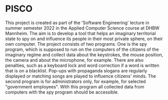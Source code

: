 # PISCO
This project is created as part of the 'Software Engineering' lecture in summer semester 2022 in the Applied Computer Science course at DHBW Mannheim. The aim is to develop a tool that helps an imaginary territorial state to spy on and influence its people in their most private sphere, on their own computer.
The project consists of two programs. One is the spy program, which is supposed to run on the computers of the citizens of the imaginary regime and collect data about the keystrokes, the mouse position, the camera and about the microphone, for example. There are also penalties, such as a keyboard lock and word correction if a word is written that is on a blacklist. Pop-ups with propaganda slogans are regularly displayed or matching songs are played to influence citizens' minds.
The second program is for administrators only, for example, for selected "government employees". With this program all collected data from computers with the spy program should be accessible.